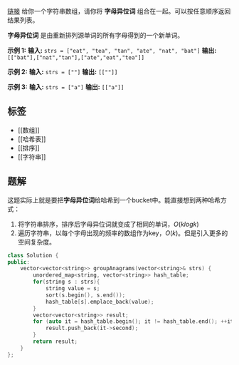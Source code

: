[链接](https://leetcode.cn/problems/group-anagrams/description/)
给你一个字符串数组，请你将 **字母异位词** 组合在一起。可以按任意顺序返回结果列表。

**字母异位词** 是由重新排列源单词的所有字母得到的一个新单词。

**示例 1:**
**输入:** `strs = ["eat", "tea", "tan", "ate", "nat", "bat"]`
**输出:** `[["bat"],["nat","tan"],["ate","eat","tea"]]`

**示例 2:**
**输入:** `strs = [""]`
**输出:** `[[""]]`

**示例 3:**
**输入:** `strs = ["a"]`
**输出:** `[["a"]]`

## 标签
- [[数组]]
- [[哈希表]]
- [[排序]]
- [[字符串]]

## 题解

这题实际上就是要把**字母异位词**给哈希到一个bucket中。能直接想到两种哈希方式：
1. 将字符串排序，排序后字母异位词就变成了相同的单词，$O(klogk)$
2. 遍历字符串，以每个字母出现的频率的数组作为key，$O(k)$。但是引入更多的空间复杂度。

```cpp
class Solution {
public:
    vector<vector<string>> groupAnagrams(vector<string>& strs) {
        unordered_map<string, vector<string>> hash_table;
        for(string s : strs){
            string value = s;
            sort(s.begin(), s.end());
            hash_table[s].emplace_back(value);
        }
        vector<vector<string>> result;
        for (auto it = hash_table.begin(); it != hash_table.end(); ++it) {
            result.push_back(it->second);
        }
        return result;
    }
};
```
